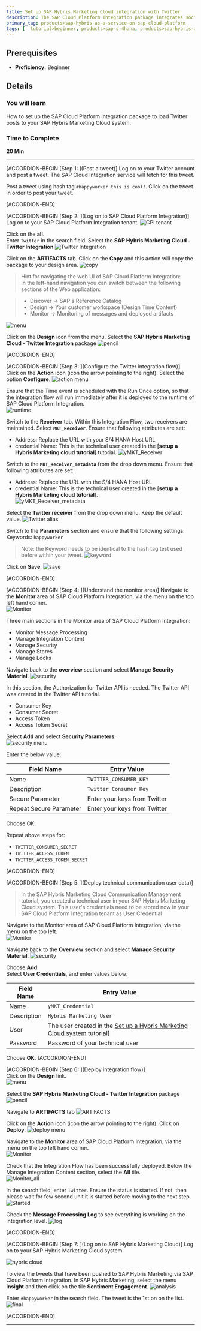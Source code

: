 ```yaml
---
title: Set up SAP Hybris Marketing Cloud integration with Twitter  
description: The SAP Cloud Platform Integration package integrates social media data into SAP Hybris Marketing Cloud, and lets you load and analyze social media data from Twitter in SAP Hybris Marketing Cloud.
primary_tag: products>sap-hybris-as-a-service-on-sap-cloud-platform
tags: [  tutorial>beginner, products>sap-s-4hana, products>sap-hybris-as-a-service-on-sap-cloud-platform ]
---
```


## Prerequisites  
 - **Proficiency:** Beginner

## Details
### You will learn  
How to set up the SAP Cloud Platform Integration package to load Twitter posts to your SAP Hybris Marketing Cloud system.

### Time to Complete
**20 Min**

---

[ACCORDION-BEGIN [Step 1: ](Post a tweet)]
Log on to your Twitter account and post a tweet.  The SAP Cloud Integration service will fetch for this tweet.   

Post a tweet using hash tag `#happyworker this is cool!`.  Click on the tweet in order to post your tweet.  

[ACCORDION-END]

[ACCORDION-BEGIN [Step 2: ](Log on to SAP Cloud Platform Integration)]  
Log on to your SAP Cloud Platform Integration tenant.
![CPI tenant](3.png)  

Click on the **all**.  
Enter `Twitter` in the search field.
Select the **SAP Hybris Marketing Cloud - Twitter Integration**
![Twitter Integration](4.png)

Click on the **ARTIFACTS** tab.
Click on the **Copy** and this action will copy the package to your design area.
![copy](5.png)  

>Hint for navigating the web UI of SAP Cloud Platform Integration:  
In the left-hand navigation you can switch between the following sections of the Web application:

>  - Discover → SAP's Reference Catalog
>  - Design →  Your customer workspace (Design Time Content)
>  - Monitor → Monitoring of messages and deployed artifacts  

![menu](7.png)  

Click on the **Design** icon from the menu. Select the **SAP Hybris Marketing Cloud - Twitter Integration** package
![pencil](6.png)

[ACCORDION-END]


[ACCORDION-BEGIN [Step 3: ](Configure the Twitter integration flow)]  
Click on the **Action** icon (icon the arrow pointing to the right). Select the option **Configure**.
![action menu](8.png)  

Ensure that the Time event is scheduled with the Run Once option, so that the integration flow will run immediately after it is deployed to the runtime of SAP Cloud Platform Integration.  
![runtime](9.png)  

Switch to the **Receiver** tab. Within this Integration Flow, two receivers are maintained. Select **`MKT_Receiver`**. Ensure that following attributes are set:

- Address:  Replace the URL with your S/4 HANA Host URL
- credential Name:  This is the technical user created in the [**setup a Hybris Marketing cloud tutorial**] tutorial.
![yMKT_Receiver](10.png)  

Switch to the **`MKT_Receiver_metadata`** from the drop down menu.
Ensure that following attributes are set:

- Address:  Replace the URL with the S/4 HANA Host URL
- credential Name:  This is the technical user created in the [**setup a Hybris Marketing cloud tutorial**].  
![yMKT_Receiver_metadata](11.png)  

Select the  **Twitter receiver** from the drop down menu.  Keep the default value.
![Twitter alias](12.png)  

Switch to the **Parameters** section and ensure that the following settings:  
Keywords:  `happyworker`
>Note: the Keyword needs to be identical to the hash tag test used before within your tweet.
![keyword](13.png)  

Click on **Save**.
![save](14.png)  

[ACCORDION-END]

[ACCORDION-BEGIN [Step 4: ](Understand the monitor area)]
Navigate to the **Monitor** area of SAP Cloud Platform Integration, via the menu on the top left hand corner.  
![Monitor](18.png)  

Three main sections in the Monitor area of SAP Cloud Platform Integration:

- Monitor Message Processing
- Manage Integration Content
- Manage Security
- Manage Stores
- Manage Locks

Navigate back to the **overview** section and select **Manage Security Material**.
![security](28.png)

In this section, the Authorization for Twitter API is needed. The Twitter API was created in the Twitter API tutorial.

  - Consumer Key   
  - Consumer Secret  
  - Access Token  
  - Access Token Secret  

Select **Add** and select **Security Parameters**.  
![security menu](29.png)

Enter the below value:  

Field Name             | Entry Value
---------              | -------------
Name                   | `TWITTER_CONSUMER_KEY`
Description            | `Twitter Consumer Key`
Secure Parameter       | Enter your keys from Twitter
Repeat Secure Parameter| Enter your keys from Twitter

Choose OK.

Repeat above steps for:

- `TWITTER_CONSUMER_SECRET`
- `TWITTER_ACCESS_TOKEN`
- `TWITTER_ACCESS_TOKEN_SECRET`

[ACCORDION-END]

[ACCORDION-BEGIN [Step 5: ](Deploy technical communication user data)]
>In the SAP Hybris Marketing Cloud Communication Management tutorial, you created a technical user in your SAP Hybris Marketing Cloud system. This user's credentials need to be stored now in your SAP Cloud Platform Integration tenant as User Credential

Navigate to the Monitor area of SAP Cloud Platform Integration, via the menu on the top left.  
![Monitor](18.png)  

Navigate back to the **Overview** section and select **Manage Security Material**.
![security](28.png)

Choose **Add**.  
Select **User Credentials**, and enter values below:

Field Name  |Entry Value
----------- | -------------
Name        | `yMKT_Credential`
Description | `Hybris Marketing User`
User        |  The user created in the [Set up a Hybris Marketing Cloud system](https://developers.sap.com/tutorials/cpi-sentiment-analysis-s4.html) tutorial]  
Password    | Password of your technical user

Choose **OK**.
[ACCORDION-END]

[ACCORDION-BEGIN [Step 6: ](Deploy integration flow)]  
Click on the **Design** link.  
![menu](7.png)  

Select the **SAP Hybris Marketing Cloud - Twitter Integration** package
![pencil](6.png)  

Navigate to **ARTIFACTS** tab
![ARTiFACTS](30.png)  

Click on the **Action** icon (icon the arrow pointing to the right).
Click on **Deploy**.
![deploy menu](32.png)

Navigate to the **Monitor** area of SAP Cloud Platform Integration, via the menu on the top left hand corner.  
![Monitor](18.png)  

Check that the Integration Flow has been successfully deployed. Below the Manage Integration Content section, select the **All** tile.  
![Monitor_all](21.png)  

In the search field, enter `Twitter`. Ensure the status is started. If not, then please wait for few second unit it is started before moving to the next step.
![Started](20.png)  

Check the **Message Processing Log**  to see everything is working on the integration level.
![log](24.png)

[ACCORDION-END]

[ACCORDION-BEGIN [Step 7: ](Log on to SAP Hybris Marketing Cloud)]
Log on to your SAP Hybris Marketing Cloud system.

![hybris cloud](25.png)

To view the tweets that have been pushed to SAP Hybris Marketing via SAP Cloud Platform Integration.  In SAP Hybris Marketing, select the menu **Insight** and then click on the tile **Sentiment Engagement**.
![analysis](26.png)  

Enter `#happyworker` in the search field. The tweet is the 1st on on the list.
![final](27.png)  

[ACCORDION-END]

---
